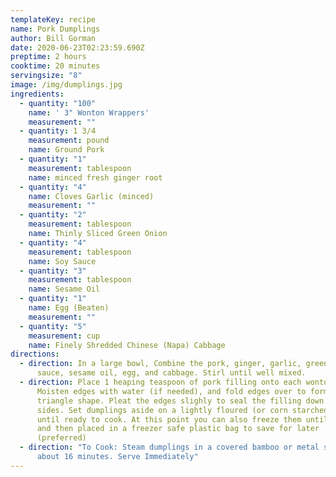 ```yaml
---
templateKey: recipe
name: Pork Dumplings
author: Bill Gorman
date: 2020-06-23T02:23:59.690Z
preptime: 2 hours
cooktime: 20 minutes
servingsize: "8"
image: /img/dumplings.jpg
ingredients:
  - quantity: "100"
    name: ' 3" Wonton Wrappers'
    measurement: ""
  - quantity: 1 3/4
    measurement: pound
    name: Ground Pork
  - quantity: "1"
    measurement: tablespoon
    name: minced fresh ginger root
  - quantity: "4"
    name: Cloves Garlic (minced)
    measurement: ""
  - quantity: "2"
    measurement: tablespoon
    name: Thinly Sliced Green Onion
  - quantity: "4"
    measurement: tablespoon
    name: Soy Sauce
  - quantity: "3"
    measurement: tablespoon
    name: Sesame Oil
  - quantity: "1"
    name: Egg (Beaten)
    measurement: ""
  - quantity: "5"
    measurement: cup
    name: Finely Shredded Chinese (Napa) Cabbage
directions:
  - direction: In a large bowl, Combine the pork, ginger, garlic, green onion, soy
      sauce, sesame oil, egg, and cabbage. Stirl until well mixed.
  - direction: Place 1 heaping teaspoon of pork filling onto each wonton skin.
      Moisten edges with water (if needed), and fold edges over to form a
      triangle shape. Pleat the edges slighly to seal the filling down both
      sides. Set dumplings aside on a lightly floured (or corn starched) surface
      until ready to cook. At this point you can also freeze them until hardened
      and then placed in a freezer safe plastic bag to save for later
      (preferred)
  - direction: "To Cook: Steam dumplings in a covered bamboo or metal steamer for
      about 16 minutes. Serve Immediately"
---
```

